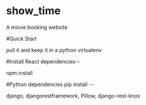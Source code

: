 # show_time
A movie booking website


#Quick Start

pull it and keep it in a python virtualenv

#Install React dependencies--


npm install

#Python dependencies
pip install --

django,
djangorestframework,
Pillow,
django-rest-knox

